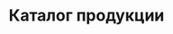 ---
layout: production
title: "Каталог продукции"
description: "<span class='text-primary'>Внимание!</span> В каталоге указаны оптовые цены (при заказе от 35руб.) с НДС 20%."
subdescription1: "Читайте [условия доставки](/delivery/ 'Условия доставки | ХаусФреш')"
metadescription: "Купить Сэндвичи, Выпечку, Торты, Хлеб, Салаты Оптом (Мелкий опт). Доставка в Кафе, Кофейню. Исполнение заявки 1 день. Цены производителя | ХаусФреш Минск Беларусь"
metakeywords: "Каталог продукции: Сэндвичи, Мини багеты, Торты и Выпечка, Хлеб, Салаты. Оптовые цены"
sitetitle: "Сэндвичи, Выпечка 🍔 (Мелкий Опт от 35руб.) | Доставка В Кафе"
category:
- categoryTitle: Сэндвичи запеченные
  issueDate: "Срок хранения и реализации: охлажденные сэндвичи: при t°: от +2°Cдо +6°C - 12 часов; замороженные сэндвичи: при t°-18°C- 30 суток, после разморозки при t°: от +2°Cдо +6°C - 12 часов"
  categoryId: sandwich
  items:
  - itemTitle: Сэндвич с ветчиной на светлом багете
    itemCooledID: "0031"
    itemFrozenID: "0032"	
    itemSubTitle: охлаждённый/замороженный
    itemImg: img/catalog/sandwich/сэндвич-с-ветчиной.jpg
    itemImgAlt: Сэндвич запеченный с ветчиной | ХаусФреш
    itemIngredients: Багет «Белый» с кунжутом, сыр Сулугуни, сыр плавленый, ветчина к/в, огурец свежий, помидор свежий, салат "Айсберг", майонез.
    itemWeight: 250
    itemPrice: 2.82
  - itemTitle: Сэндвич с ветчиной на тёмном багете
    itemCooledID: "0033"
    itemFrozenID: "0034"
    itemSubTitle: охлаждённый/замороженный
    itemImg: img/catalog/sandwich/сэндвич-с-ветчиной.jpg
    itemImgAlt: Сэндвич запеченный с ветчиной | ХаусФреш
    itemIngredients: Багет «Прованский» темный, сыр Сулугуни, сыр плавленый, ветчина к/в, огурец свежий, помидор свежий, салат "Айсберг", майонез.
    itemWeight: 250
    itemPrice: 2.82
  - itemTitle: Сэндвич с говядиной на светлом багете
    itemCooledID: "0027"
    itemFrozenID: "0028"
    itemSubTitle: охлаждённый/замороженный
    itemImg: img/catalog/sandwich/сэндвич-с-говядиной.jpg
    itemImgAlt: Сэндвич запеченный с говядиной | ХаусФреш
    itemIngredients: Багет «Белый» с кунжутом, сыр Голландский, сыр плавленый, огурец свежий, помидор свежий, капуста пряная, майонез, кетчуп, говядина к/в.
    itemWeight: 250
    itemPrice: 2.94
  - itemTitle: Сэндвич с говядиной на тёмном багете
    itemCooledID: "0029"
    itemFrozenID: "0030"
    itemSubTitle: охлаждённый/замороженный
    itemImg: img/catalog/sandwich/сэндвич-с-говядиной.jpg
    itemImgAlt: Сэндвич запеченный с говядиной | ХаусФреш
    itemIngredients: Багет «Прованский» темный, сыр Голландский, сыр плавленый, огурец свежий, помидор свежий, капуста пряная, майонез, кетчуп, говядина к/в.
    itemWeight: 250
    itemPrice: 2.94
  - itemTitle: Сэндвич с салями на светлом багете
    itemCooledID: "0023"
    itemFrozenID: "0024"
    itemSubTitle: охлаждённый/замороженный
    itemImg: img/catalog/sandwich/сэндвич-с-салями.jpg
    itemImgAlt: Сэндвич запеченный с салями | ХаусФреш
    itemIngredients: Багет «Белый» с кунжутом, сыр Голландский твёрдый, колбаса салями с/к, капуста пекинская, огурцы маринованные, морковь по-корейски, майонез, сыр плавленый, лук красный.
    itemWeight: 250
    itemPrice: 2.82
  - itemTitle: Сэндвич с салями на тёмном багете
    itemCooledID: "0025"
    itemFrozenID: "0026"
    itemSubTitle: охлаждённый/замороженный
    itemImg: img/catalog/sandwich/сэндвич-с-салями.jpg
    itemImgAlt: Сэндвич запеченный с салями | ХаусФреш
    itemIngredients: Багет «Прованский» темный, сыр Голландский твёрдый, колбаса салями с/к, капуста пекинская, огурцы маринованные, морковь по-корейски, майонез, сыр плавленый, лук красный.
    itemWeight: 250
    itemPrice: 2.82
  - itemTitle: Сэндвич с курицей на светлом багете
    itemCooledID: "0019"
    itemFrozenID: "0020"
    itemSubTitle: охлаждённый/замороженный
    itemImg: img/catalog/sandwich/сэндвич-с-курицей.jpg
    itemImgAlt: Сэндвич запеченный с курицей | ХаусФреш
    itemIngredients: Багет «Белый» с кунжутом, сыр Голландский, сыр плавленый, огурец свежий, лист салата «Айсберг», кукуруза консервированная, соус «Чесночный», рулет куриный.
    itemWeight: 250
    itemPrice: 2.82
  - itemTitle: Сэндвич с курицей на тёмном багете
    itemCooledID: "0021"
    itemFrozenID: "0022"
    itemSubTitle: охлаждённый/замороженный
    itemImg: img/catalog/sandwich/сэндвич-с-курицей.jpg
    itemImgAlt: Сэндвич запеченный с курицей | ХаусФреш
    itemIngredients: Багет «Прованский» темный, сыр Голландский, сыр плавленый, огурец свежий, лист салата «Айсберг», кукуруза консервированная, соус «Чесночный», рулет куриный.
    itemWeight: 250
    itemPrice: 2.82
  - itemTitle: Сэндвич «Нежная курочка» на светлом багете
    itemCooledID: "0082"
    itemFrozenID: "0083"
    itemSubTitle: охлаждённый/замороженный
    itemImg: img/catalog/sandwich/сэндвич.jpg
    itemImgAlt: Сэндвич запеченный Нежная курочка | ХаусФреш
    itemIngredients: Багет «Белый» с кунжутом, сыр Голландский твердый, ветчина куриная, капуста «Пекинская», перец болгарский свежий, оливки б/к, сыр плавленый, майонез, укроп.
    itemWeight: 250
    itemPrice: 2.82
  - itemTitle: Сэндвич «Нежная курочка» на тёмном багете
    itemCooledID: "0094"
    itemFrozenID: "0095"
    itemSubTitle: охлаждённый/замороженный
    itemImg: img/catalog/sandwich/сэндвич.jpg
    itemImgAlt: Сэндвич запеченный Нежная курочка | ХаусФреш
    itemIngredients: Багет «Прованский» темный, сыр Голландский твердый, ветчина куриная, капуста «Пекинская», перец болгарский свежий, оливки б/к, сыр плавленый, майонез, укроп.
    itemWeight: 250
    itemPrice: 2.82
  - itemTitle: Сэндвич «Калифорния» на светлом багете
    itemCooledID: "0084"
    itemFrozenID: "0085"
    itemSubTitle: охлаждённый/замороженный
    itemImg: img/catalog/sandwich/сэндвич.jpg
    itemImgAlt: Сэндвич запеченный Калифорния | ХаусФреш
    itemIngredients: Багет «Белый» с кунжутом, форель или семга сл/сол., сыр твердый, сыр плавленый, томаты свежие, салат «Айсберг», майонез, соус «Песто».
    itemWeight: 250
    itemPrice: 4.80
  - itemTitle: Сэндвич «Калифорния» на тёмном багете
    itemCooledID: "0096"
    itemFrozenID: "0097"
    itemSubTitle: охлаждённый/замороженный
    itemImg: img/catalog/sandwich/сэндвич.jpg
    itemImgAlt: Сэндвич запеченный Калифорния | ХаусФреш
    itemIngredients: Багет «Прованский» темный, форель или семга сл/сол., сыр твердый, сыр плавленый, томаты свежие, салат «Айсберг», майонез, соус «Песто».
    itemWeight: 250
    itemPrice: 4.80
  - itemTitle: Сэндвич «Пикантный» на светлом багете
    itemCooledID: "0086"
    itemFrozenID: "0087"
    itemSubTitle: охлаждённый/замороженный
    itemImg: img/catalog/sandwich/сэндвич.jpg
    itemImgAlt: Сэндвич запеченный Пикантный | ХаусФреш
    itemIngredients: Багет «Белый» с кунжутом, сыр Голландский твердый, грудка куриная копченая, капуста «Пекинская», огурцы маринованные, соус «Песто», майонез, имбирь маринованный.
    itemWeight: 250
    itemPrice: 2.94
  - itemTitle: Сэндвич «Пикантный» на тёмном багете
    itemCooledID: "0098"
    itemFrozenID: "0099"
    itemSubTitle: охлаждённый/замороженный
    itemImg: img/catalog/sandwich/сэндвич.jpg
    itemImgAlt: Сэндвич запеченный Пикантный | ХаусФреш
    itemIngredients: Багет «Прованский» темный, сыр Голландский твердый, грудка куриная копченая, капуста «Пекинская», огурцы маринованные, соус «Песто», майонез, имбирь маринованный.
    itemWeight: 250
    itemPrice: 2.94
  - itemTitle: Сэндвич «Охотничий» на светлом багете
    itemCooledID: "0067"
    itemFrozenID: "0068"
    itemSubTitle: охлаждённый/замороженный
    itemImg: img/catalog/sandwich/сэндвич.jpg
    itemImgAlt: Сэндвич запеченный Охотничий | ХаусФреш
    itemIngredients: Багет «Белый» с кунжутом, сыр Голландский твердый, сыр плавленый, капуста «Пекинская», томаты свежие, перец болгарский свежий, майонез, соус «Чесночный», колбаски «Охотничьи».
    itemWeight: 250
    itemPrice: 2.94
  - itemTitle: Сэндвич «Охотничий» на тёмном багете
    itemCooledID: "0092"
    itemFrozenID: "0093"
    itemSubTitle: охлаждённый/замороженный
    itemImg: img/catalog/sandwich/сэндвич.jpg
    itemImgAlt: Сэндвич запеченный Охотничий | ХаусФреш
    itemIngredients: Багет «Прованский» темный, сыр Голландский твердый, сыр плавленый, капуста «Пекинская», томаты свежие, перец болгарский свежий, майонез, соус «Чесночный», колбаски «Охотничьи».
    itemWeight: 250
    itemPrice: 2.94
- categoryTitle: Французские мини багеты запеченные
  issueDate: "Срок хранения и реализации: охлажденные без заморозки - при t°: от +2°Cдо +6°C - 12 часов, замороженные - при t°при -18°C- 30 суток, после разморозки - при t°: от +2°Cдо +6°C - 12 часов"
  categoryId: fr-baguette
  items:
  - itemTitle: Светлый багет, фаршированный курицей и грибами
    itemCooledID: "0015"
    itemFrozenID: "0016"
    itemSubTitle: охлаждённый/замороженный
    itemImg: img/catalog/fr-baguette/фаршированный-багет-курица-грибы-на-светлом-багете.jpg
    itemImgAlt: Французский мини багет запеченный фаршированный курицей и грибами на светлом багете | ХаусФреш
    itemIngredients: Багет «Белый» с кунжутом, филе куриное, шампиньоны маринованные, сыр «Голландский», лук репчатый, петрушка свежая, горчица, майонез, масло растительное. 
    itemWeight: 185
    itemPrice: 2.64
  - itemTitle: Тёмный багет, фаршированный курицей и грибами
    itemCooledID: "0017"
    itemFrozenID: "0018"
    itemSubTitle: охлаждённый/замороженный
    itemImg: img/catalog/fr-baguette/фаршированный-багет-курица-грибы-на-тёмном-багете.jpg
    itemImgAlt: Французский мини багет запеченный фаршированный курицей и грибами на тёмном багете | ХаусФреш
    itemIngredients: Багет «Прованский» темный, филе куриное, шампиньоны маринованные, сыр «Голландский», лук репчатый, петрушка свежая, горчица, майонез, масло растительное. 
    itemWeight: 185
    itemPrice: 2.64
  - itemTitle: Светлый багет с начинкой из ветчины и сыра
    itemCooledID: "0011"
    itemFrozenID: "0012"
    itemSubTitle: охлаждённый/замороженный
    itemImg: img/catalog/fr-baguette/фаршированный-багет-ветчина-сыр-на-светлом-багете.jpg
    itemImgAlt: Французский мини багет запеченный с начинкой из ветчины и сыра на светлом багете | ХаусФреш
    itemIngredients: Багет «Белый» с кунжутом, ветчина копчёно-варёная, огурец маринованный, томаты свежие, сыр, майонез, кетчуп, петрушка свежая. 
    itemWeight: 185
    itemPrice: 2.64
  - itemTitle: Тёмный багет с начинкой из ветчины и сыра
    itemCooledID: "0013"
    itemFrozenID: "0014"
    itemSubTitle: охлаждённый/замороженный
    itemImg: img/catalog/fr-baguette/фаршированный-багет-ветчина-сыр-на-тёмном-багете.jpg
    itemImgAlt: Французский мини багет запеченный с начинкой из ветчины и сыра на тёмном багете | ХаусФреш
    itemIngredients: Багет «Прованский» темный, ветчина копчёно-варёная, огурец маринованный, томаты свежие, сыр, майонез, кетчуп, петрушка свежая.  
    itemWeight: 185	
    itemPrice: 2.64
- categoryTitle: Чиабатта и булочки
  issueDate: "Срок хранения и реализации: охлажденные- 48 часов, замороженные - при t°при -18°C- 30 суток, после разморозки - 48 часов"
  categoryId: bread
  items:
  - itemTitle: Булочка «Французская» светлая
    itemCooledID: "0078"
    itemFrozenID: "0079"
    itemSubTitle: охлаждённая/замороженная
    itemImg: img/catalog/bread/булочка-французская-светлая.jpg
    itemImgAlt: Булочка «Французская» светлая | ХаусФреш
    itemIngredients: Мука пшеничная высший сорт, концентрат «ржаные булочки 10%», сахар-песок, маргарин, дрожжи хлебопекарные прессованные, кориандр, экстракт солодовый жидкий «Барлей мальт экстракт экстра дарк» (Barley Malt Extract Extra Dark) 
    itemWeight: 50
    itemPrice: 0.30
  - itemTitle: Булочка «Французская» тёмная с посыпкой
    itemCooledID: "0080"
    itemFrozenID: "0081"
    itemSubTitle: охлаждённая/замороженная
    itemImg: img/catalog/bread/булочка-французская-тёмная.jpg
    itemImgAlt: Булочка «Французская» тёмная | ХаусФреш
    itemIngredients: Мука пшеничная высший сорт, солод темный, концентрат «ржаные булочки 10%», сахар-песок, маргарин, дрожжи хлебопекарные прессованные, кориандр, экстракт солодовый жидкий «Барлей мальт экстракт экстра дарк»(Barley Malt Extract Extra Dark) 
    itemWeight: 50
    itemPrice: 0.30
  - itemTitle: Чиабатта темный
    itemCooledID: "0090"
    itemFrozenID: "0091"
    itemSubTitle: охлаждённый/замороженный
    itemImg: img/catalog/bread/чиабата-темный.jpg
    itemImgAlt: Чиабатта тёмный | ХаусФреш
    itemIngredients: Мука пшеничная высший сорт, концентрат «ржаные булочки 10%», дрожжи хлебопекарные прессованные, мука ржаная хлебопекарная (на разделку), масло растительное 
    itemWeight: 150
    itemPrice: 0.72
  - itemTitle: Чиабатта темный
    itemCooledID: "0075"
    itemFrozenID: "0076"
    itemSubTitle: охлаждённый/замороженный
    itemImg: img/catalog/bread/чиабата-темный.jpg
    itemImgAlt: Чиабатта тёмный | ХаусФреш
    itemIngredients: Мука пшеничная высший сорт, концентрат «ржаные булочки 10%», дрожжи хлебопекарные прессованные, мука ржаная хлебопекарная (на разделку), масло растительное 
    itemWeight: 250
    itemPrice: 1.38
  - itemTitle: Чиабатта светлый
    itemCooledID: "0088"
    itemFrozenID: "0089"  
    itemSubTitle: охлаждённый/замороженный
    itemImg: img/catalog/bread/чиабата-светлый.jpg
    itemImgAlt: Чиабатта светлый | ХаусФреш
    itemIngredients: Мука пшеничная высший сорт, смесь для х/б изделий «Pane avena» (Пане Авена), мука ржаная хлебопекарная обдирная, масло подсолнечное рафинированное дезодорированное, дрожжи хлебопекарные сухие 
    itemWeight: 150
    itemPrice: 0.66
  - itemTitle: Чиабатта светлый
    itemCooledID: "0073"
    itemFrozenID: "0074" 
    itemSubTitle: охлаждённый/замороженный
    itemImg: img/catalog/bread/чиабата-светлый.jpg
    itemImgAlt: Чиабатта светлый | ХаусФреш
    itemIngredients: Мука пшеничная высший сорт, смесь для х/б изделий «Pane avena» (Пане Авена), мука ржаная хлебопекарная обдирная, масло подсолнечное рафинированное дезодорированное, дрожжи хлебопекарные сухие 
    itemWeight: 250
    itemPrice: 1.32
- categoryTitle: Багеты 
  issueDate: "Срок хранения и реализации: охлажденные - 48 часов, замороженные - при t°при -18°C- 30 суток, после разморозки- 48 часов"
  categoryId: baguette
  items:
  - itemTitle: Багет «Белый» с кунжутом
    itemCooledID: "0001"
    itemFrozenID: "0002"
    itemSubTitle: охлаждённый/замороженный
    itemImg: img/catalog/baguette/багет-белый-с-кунжутом.jpg
    itemImgAlt: Багет белый с кунжутом | ХаусФреш
    itemIngredients: Мука, сахар, соль, дрожжи, мегостабил (улучшитель), маргарин, сухое молоко, вода, кунжут 
    itemWeight: 170
    itemPrice: 0.84
  - itemTitle: Багет «Прованский» темный
    itemCooledID: "0003"
    itemFrozenID: "0004"
    itemSubTitle: охлаждённый/замороженный
    itemImg: img/catalog/baguette/багет-прованский-тёмный.jpg
    itemImgAlt: Багет прованский тёмный | ХаусФреш
    itemIngredients: Мука, семена подсолнуха, солод темный, вода, мегостабил (улучшитель), сахар, соль, дрожжи, овсяные хлопья, отруби пшеничные 
    itemWeight: 180
    itemPrice: 0.72
  - itemTitle: Багет «Фитнес» с морковью
    itemCooledID: "0009"
    itemFrozenID: "0010"
    itemSubTitle: охлаждённый/замороженный
    itemImg: img/catalog/baguette/багет-фитнес-с-морковью.jpg
    itemImgAlt: Багет фитнес с морковью | ХаусФреш
    itemIngredients: Мука, отруби пшеничные, кунжут, вода, мегостабил (улучшитель), клейковина, дрожжи, сахар, соль, солод светлый, солод темный, морковь свежая 
    itemWeight: 220
    itemPrice: 0.72
  - itemTitle: Багет «Зеленый» со шпинатом 
    itemCooledID: "0007"
    itemFrozenID: "0008"
    itemSubTitle: охлаждённый/замороженный
    itemImg: img/catalog/baguette/багет-зелёный-со-шпинатом.jpg
    itemImgAlt: Багет зелёный со шпинатом | ХаусФреш
    itemIngredients: Мука, сахар, соль, дрожжи, мегостабил (улучшитель), маргарин, сухое молоко, вода, шпинат замороженный 
    itemWeight: 180
    itemPrice: 0.84
  - itemTitle: Багет «Красный» с паприкой 
    itemCooledID: "0005"
    itemFrozenID: "0006"
    itemSubTitle: охлаждённый/замороженный
    itemImg: img/catalog/baguette/багет-красный-с-паприкой.jpg
    itemImgAlt: Багет красный с паприкой | ХаусФреш
    itemIngredients: Мука, сахар, соль, дрожжи, мегостабил (улучшитель), маргарин, сухое молоко, вода, паприка молотая(пряность) 
    itemWeight: 185
    itemPrice: 0.84
- categoryTitle: Торты
  issueDate: "Срок хранения и реализации: охлажденные без заморозки - при t°: от +2°Cдо +6°C - 5 суток, замороженные десерты - при t°при -18°C- 90 суток, после разморозки - при t°: от +2°Cдо +6°C - 5 суток"
  categoryId: cake
  items:
  - itemTitle: Торт «Фруктовый»
    itemCooledID: "0043"
    itemFrozenID: "0044"
    itemType: cake
    itemSubTitle: охлаждённый/замороженный
    itemImg: img/catalog/cake/торт-фруктовый.jpg
    itemImgAlt: Торт фруктовый | ХаусФреш
    itemIngredients: Мука пшеничная, сахар, крем на раст. маслах, меланж, паста кондитерская «Йогуртово-клубничная», вода, смесь для кондитерских изделий, сухая смесь для приготовления крема, коньяк или бренди или вино десертное, ароматизатор пищевой идентичный натуральному «Ром», начинка сахарная, конфитюр «Брусничный» термостабильный, кондитерский гель белый шоколад, глазури жировые, кондитерские и какаосодержащие, арахис жареные лепестки
    itemWeight: 1200
    itemPrice: 18.60
  - itemTitle: Торт «Морковный»
    itemCooledID: "0053"
    itemFrozenID: "0054"
    itemType: cake
    itemSubTitle: охлаждённый/замороженный
    itemImg: img/catalog/cake/торт-морковный.jpg
    itemImgAlt: Торт морковный | ХаусФреш
    itemIngredients: Мука пшеничная, сахар, крем на растительных маслах, вода питьевая, морковь свежая, сыр «Маскарпоне», масло подсолнечное рафинированное, ядро грецкого ореха, пудра сахарная, яйца куриные пищевые,корица
    itemWeight: 1200
    itemPrice: 18.24
  - itemTitle: Торт «Три шоколада»
    itemCooledID: "0049"
    itemFrozenID: "0050"
    itemType: cake
    itemSubTitle: охлаждённый/замороженный
    itemImg: img/catalog/cake/торт-3-шоколада.jpg
    itemImgAlt: Торт Три шоколада | ХаусФреш
    itemIngredients: Мука пшеничная, сахар, маргарин, меланж, паста кондитерская шоколадная, помадка (сахарная) в порошке белая, вода, смесь для кондитерских изделий, коньяк или бренди или вино десертное, какао-порошок, ароматизатор пищевой идентичный натуральному «Ром», сироп сахарный, кондитерский гель шоколадный, фруктовая начинка «Конфитюр вишня», глазури жировые, кондитерские и какаосодержащие
    itemWeight: 1200
    itemPrice: 18.24
  - itemTitle: Торт «Зеленый чай с белым шоколадом»
    itemCooledID: "0051"
    itemFrozenID: "0052"
    itemType: cake
    itemSubTitle: охлаждённый/замороженный
    itemImg: img/catalog/cake/торт-зеленый-чай.jpg
    itemImgAlt: Торт Зелёный чай с белым шоколадом | ХаусФреш
    itemIngredients: Мука пшеничная высший сорт, крем на растительных маслах, сахар, меланж, вода, сухая смесь для приготовления крема, смесь для кондитерских изделий, какао-порошок, коньяк или бренди или вино десертное, ароматизатор пищевой идентичный натуральному «Ром», кондитерский гель белый шоколад, конфитюр «Грушевый» термостабильный, глазури жировые, кондитерские и какаосодержащие 
    itemWeight: 1200
    itemPrice: 18.24
  - itemTitle: Торт «Шоколадный Брауни»
    itemCooledID: "0065"
    itemFrozenID: "0066"
    itemType: cake
    itemSubTitle: охлаждённый/замороженный
    itemImg: img/catalog/cake/торт-шоколадный-брауни.jpg
    itemImgAlt: Торт Шоколадный брауни | ХаусФреш
    itemIngredients: Мука пшеничная высший сорт, сахар, масло подсолнечное рафинированное дезодорированое, вода, яйца куриные пищевые, смесь Коро-левский шоко-маффин, глазурь кондитерская какао-содержащая, арахис жареный (лепестки), кондитерский гель шоколадный (Royal Miroir Chocolate)
    itemWeight: 1000
    itemPrice: 16.20
  - itemTitle: Торт «Ореховый Сара Бернар»
    itemCooledID: "0055"
    itemFrozenID: "0056"
    itemType: cake
    itemSubTitle: охлаждённый/замороженный
    itemImg: img/catalog/cake/торт-ореховый.jpg
    itemImgAlt: Торт ореховый Сара Бернар | ХаусФреш
    itemIngredients: Мука пшеничная высший сорт, сахар, крем на растительных маслах, меланж, паста кондитерская ореховая, вода, смесь для кондитерских изделий, сухая смесь для приготовления крема, коньяк или бренди или вино десертное, ароматизатор пищевой идентичный натуральному «Ром», начинка сахарная, конфитюр грушевый термостабильный, кондитерский гель белый шоколад, глазури жировые, кондитерские и какаосодержащие  
    itemWeight: 1200
    itemPrice: 18.60
  - itemTitle: Торт «Наполеон»
    itemCooledID: "0057"
    itemFrozenID: "0058"
    itemType: cake
    itemSubTitle: охлаждённый/замороженный
    itemImg: img/catalog/cake/торт-наполеон.jpg
    itemImgAlt: Торт Наполеон | ХаусФреш
    itemIngredients: Мука пшеничная высший сорт, сливки растительные, масло сливочное, вода питьевая, крем для выпечки «Вена», меланж, соль, кислота лимонная 
    itemWeight: 1200
    itemPrice: 14.04
  - itemTitle: Торт «Медовик»
    itemCooledID: "0059"
    itemFrozenID: "0060"
    itemType: cake
    itemSubTitle: охлаждённый/замороженный
    itemImg: img/catalog/cake/торт-медовик.jpg
    itemImgAlt: Торт Медовик | ХаусФреш
    itemIngredients: Мука пшеничная высший сорт, яйца куриные пищевые, сироп сахарный, масло подсолнечное рафинированное дезодорированое, сахар, вода питьевая, крем для выпечки, комплексная пищевая добавка или смесь для мучн.кондит. изделий, сметана, пудра сахарная, семена кунжута
    itemWeight: 1000
    itemPrice: 13.20
  - itemTitle: Торт «Тирамису»
    itemCooledID: "0039"
    itemFrozenID: "0040"
    itemType: cake
    itemSubTitle: охлаждённый/замороженный
    itemImg: img/catalog/cake/торт-тирамису.jpg
    itemImgAlt: Торт Тирамису | ХаусФреш
    itemIngredients: Мука пшеничная высший сорт, сухая смесь для приготовления десерта Тирамису, вода питьевая, меланж, крем на растительных маслах, сахар, смесь для кондитерских изделий, коньяк или вино десертное, кофе молотый, эссенция ромовая, глазури жировые, кондитерские и какаосодержащие, какао-порошок, пудра сахарная  
    itemWeight: 1200
    itemPrice: 17.40
  - itemTitle: Торт «Чизкейк классический»
    itemCooledID: "0047"
    itemFrozenID: "0048"
    itemType: cake
    itemSubTitle: охлаждённый/замороженный
    itemImg: img/catalog/cake/торт-чизкейк-классический.jpg
    itemImgAlt: Торт Чизкейк классический | ХаусФреш
    itemIngredients: Мука пшеничная, творог , вода питьевая, сухая смесь для приготовления творожной начинки, яйца куриные, маргарин, сахар, сухая смесь для кондитерских изделий, пекарский порошок, соль, фрукты консервированные в сиропе, конфитюр «Лимонный» термостабильный 
    itemWeight: 1200
    itemPrice: 14.64
  - itemTitle: Торт «Чизкейк шоколадный»
    itemCooledID: "0063"
    itemFrozenID: "0064"
    itemType: cake
    itemSubTitle: охлаждённый/замороженный
    itemImg: img/catalog/cake/торт-чизкейк-шоколадный.jpg
    itemImgAlt: Торт Чизкейк шоколадный | ХаусФреш
    itemIngredients: Мука пшеничная, творог , вода питьевая, сухая смесь для приготовления творожной начинки, яйца куриные, маргарин, сахар, пекарский порошок, соль, кондитерский гель шоколадный (Royal Miroir Chocolate)
    itemWeight: 1200
    itemPrice: 18.60
  - itemTitle: Торт «Творожный»
    itemCooledID: "0061"
    itemFrozenID: "0062"
    itemType: cake
    itemSubTitle: охлаждённый/замороженный
    itemImg: img/catalog/cake/торт-творожный.jpg
    itemImgAlt: Торт творожный | ХаусФреш
    itemIngredients: Творог , мука пшеничная, вода питьевая, сахар, масло подсолнечное рафинированное, концентрат , крем для выпечки, сухая смесь для приготовления творожной начинки, яйца куриные, сухая смесь для кондитерских изделий, ягоды быстрозамороженные (Клубника) или др., конфитюр «Лимонный» термостабильный  
    itemWeight: 1200
    itemPrice: 16.80
  - itemTitle: Торт «Фруктово-ягодный в стакане»
    itemCooledID: "0045"
    itemFrozenID: "0046"
    itemSubTitle: охлаждённый/замороженный
    itemImg: img/catalog/cake/торт-фруктово-ягодный-в-стакане.jpg
    itemImgAlt: Торт фруктово-ягодный в стакане | ХаусФреш
    itemIngredients: Мука пшеничная, сахар, крем на растительных маслах, меланж, паста кондитерская «Йогуртово-клубничная», вода питьевая, смесь для кондитерских изделий, сухая смесь для приготовления крема, коньяк или бренди или вино десертное, ароматизатор пищевой идентичный натуральному «Ром», начинка сахарная, конфитюр «Брусничный» термостабильный, кондитерский гель белый шоко-лад, глазури жировые, кондитерские и какаосодержащие, арахис жареные лепестки
    itemWeight: 160
    itemPrice: 2.40
  - itemTitle: Торт «Тирамису в стакане»
    itemCooledID: "0041"
    itemFrozenID: "0042"
    itemSubTitle: охлаждённый/замороженный
    itemImg: img/catalog/cake/торт-тирамису-в-стакане.jpg
    itemImgAlt: Торт Тирамису в стакане | ХаусФреш
    itemIngredients: Мука пшеничная высший сорт, сухая смесь для при-готовления десерта Тирамису, вода питьевая, меланж, крем на растительных маслах, сахар, смесь для кондитерских изделий, коньяк или вино десертное, кофе молотый, эссенция ромовая, глазури жировые, кондитерские и какаосодержащие, какао-порошок, пудра сахарная
    itemWeight: 160
    itemPrice: 2.40
- categoryTitle: Выпечка 
  issueDate: "Срок хранения и реализации: охлажденные без заморозки - при t°: от +2°Cдо +6°C - 5 суток, замороженные - при t°при -18°C- 30 суток, после разморозки - при t°: от +2°Cдо +6°C - 5 суток"
  categoryId: bakery
  items:
  - itemTitle: Трубочка со сгущёнкой
    itemCooledID: "0187"
    itemSubTitle: охлаждённая
    itemImg: img/catalog/bakery/трубочка-со-сгущёнкой.jpg
    itemImgAlt: Трубочка со сгущёнкой | ХаусФреш
    itemIngredients: Мука пшеничная высшего сорта, маргарин, меланж, сахар-песок, дрожжи прессованные, молоко цельное, соль, сгущенка 
    itemWeight: 100
    itemPrice: 1.08
  - itemTitle: Слойка с грушей
    itemCooledID: "0188"
    itemFrozenID: "0189"
    itemSubTitle: охлаждённая/замороженная
    itemImg: img/catalog/bakery/слойка-с-грушей.jpg
    itemImgAlt: Слойка с грушей | ХаусФреш
    itemIngredients: Мука пшеничная высшего сорта, маргарин, соль, сахар-песок, дрожжи прессованные, джем 
    itemWeight: 75
    itemPrice: 0.78
  - itemTitle: Слойка с вишней
    itemCooledID: "0190"
    itemFrozenID: "0191"
    itemSubTitle: охлаждённая/замороженная
    itemImg: img/catalog/bakery/слойка-с-вишней.jpg
    itemImgAlt: Слойка с вишней | ХаусФреш
    itemIngredients: Мука пшеничная высшего сорта, маргарин, соль, сахар-песок, дрожжи прессованные, джем 
    itemWeight: 75
    itemPrice: 0.78
  - itemTitle: Слойка с сыром
    itemCooledID: "0261"
    itemFrozenID: "0262"
    itemSubTitle: охлаждённая/замороженная
    itemImg: img/catalog/bakery/слойка-с-сыром.jpg
    itemImgAlt: Слойка с сыром | ХаусФреш
    itemIngredients: Мука пшеничная высшего сорта, маргарин, соль, дрожжи прессованные, сыр 
    itemWeight: 75
    itemPrice: 0.96
  - itemTitle: Круассан с шоколадом 
    itemCooledID: "0192"
    itemFrozenID: "0193"
    itemSubTitle: охлаждённый/замороженный
    itemImg: img/catalog/bakery/круассан-с-шоколадом.jpg
    itemImgAlt: Круассан с шоколадом | ХаусФреш
    itemIngredients: Мука пшеничная высшего сорта, масло крестьянское, яичный желток, яичный белок, сметана, сахарная пудра, шоколад 
    itemWeight: 50
    itemPrice: 0.72
- categoryTitle: Маффины
  issueDate: "Срок хранения и реализации: охлажденные без заморозки - при t°: от +2°Cдо +6°C - 5 суток, замороженные - при t°при -18°C- 30 суток, после разморозки - при t°: от +2°Cдо +6°C - 5 суток"
  categoryId: maffin
  items:
  - itemTitle: Маффин классический
    itemCooledID: "0035"
    itemFrozenID: "0036"
    itemSubTitle: охлаждённый/замороженный
    itemImg: img/catalog/maffin/маффин-классический.jpg
    itemImgAlt: Маффин классический | ХаусФреш
    itemIngredients: Мука пшеничная высший сорт, сахар-песок, масло растительное, яйца куриные пищевые, вода питьевая, смесь Королевский ванильный маффин 
    itemWeight: 100
    itemPrice: 1.44
  - itemTitle: Маффин шоколадный
    itemCooledID: "0037"
    itemFrozenID: "0038"  
    itemSubTitle: охлаждённый/замороженный
    itemImg: img/catalog/maffin/маффин-шоколадный.jpg
    itemImgAlt: Маффин шоколадный | ХаусФреш
    itemIngredients: Мука пшеничная высший сорт, масло растительное, сахар-песок, яйца куриные пищевые, вода питьевая, смесь Королевский шоко-маффин 
    itemWeight: 100
    itemPrice: 1.44
- categoryTitle: Салаты 
  issueDate: "Срок хранения и реализации: при t°от +2°Cдо +6°C - 12 часов заправленные, 18 часов не заправленные"
  categoryId: salads
  items:
  - itemTitle: Салат «Императорский»
    itemCooledID: "0253"
    itemImg: img/catalog/salads/салат-императорский.jpg
    itemImgAlt: Салат Императорский | ХаусФреш
    itemIngredients: Салат «Айсберг», сыр твердый, отварное филе куриное, томаты свежие, сухарики, яйцо куриное, соевый соус, майонез
    itemWeight: 200
    itemPrice: 2.82
  - itemTitle: Салат «Императорский»
    itemCooledID: "0294"
    itemImg: img/catalog/salads/салат-императорский.jpg
    itemImgAlt: Салат Императорский | ХаусФреш
    itemIngredients: Салат «Айсберг», сыр твердый, отварное филе куриное, томаты свежие, сухарики, яйцо куриное, соевый соус, майонез
    itemWeight: 150
    itemPrice: 2.10
  - itemTitle: Салат «Под шубой»
    itemCooledID: "0254"
    itemImg: img/catalog/salads/салат-сельдь-под-шубой.jpg
    itemImgAlt: Салат Под шубой | ХаусФреш
    itemIngredients: Сельдь соленая (филе), картофель, свекла, морковь, яйцо куриное, лук репчатый, капуста пекинская, майонез
    itemWeight: 200
    itemPrice: 2.82
  - itemTitle: Салат «Под шубой»
    itemCooledID: "0272"
    itemImg: img/catalog/salads/салат-сельдь-под-шубой.jpg
    itemImgAlt: Салат Под шубой | ХаусФреш
    itemIngredients: Сельдь соленая (филе), картофель, свекла, морковь, яйцо куриное, лук репчатый, капуста пекинская, майонез
    itemWeight: 150
    itemPrice: 1.80
  - itemTitle: Салат «Стрелы амура»
    itemCooledID: "0255"
    itemImg: img/catalog/salads/салат-стрелы-амура.jpg
    itemImgAlt: Салат Стрелы амура | ХаусФреш
    itemIngredients: Крабовые палочки, кукуруза консервированная, капуста пекинская, яйцо куриное, огурец консервированный, майонез, соевый соус
    itemWeight: 200
    itemPrice: 2.70
  - itemTitle: Салат «Стрелы амура»
    itemCooledID: "0293"
    itemImg: img/catalog/salads/салат-стрелы-амура.jpg
    itemImgAlt: Салат Стрелы амура | ХаусФреш
    itemIngredients: Крабовые палочки, кукуруза консервированная, капуста пекинская, яйцо куриное, огурец консервированный, майонез, соевый соус
    itemWeight: 150
    itemPrice: 2.10
  - itemTitle: Салат «Оливье классический»
    itemCooledID: "0256"
    itemImg: img/catalog/salads/салат-канделябр.jpg
    itemImgAlt: Салат Оливье классический | ХаусФреш
    itemIngredients: Филе куриное, картофель, морковь, горошек консервированный, огурец маринованный, капуста пекинская, яйцо куриное, майонез
    itemWeight: 200
    itemPrice: 2.70
  - itemTitle: Салат «Оливье классический»
    itemCooledID: "0291"
    itemImg: img/catalog/salads/салат-канделябр.jpg
    itemImgAlt: Салат Оливье классический | ХаусФреш
    itemIngredients: Филе куриное, картофель, морковь, горошек консервированный, огурец маринованный, капуста пекинская, яйцо куриное, майонез
    itemWeight: 150
    itemPrice: 2.10
  - itemTitle: Салат «Лесная иллюзия»
    itemCooledID: "0257"
    itemImg: img/catalog/salads/салат-лесная-иллюзия.jpg
    itemImgAlt: Салат Лесная иллюзия | ХаусФреш
    itemIngredients: Ветчина куриная, шампиньоны маринованные, морковь, картофель, огурец маринованный, капуста пекинская, яйцо куриное, майонез, кетчуп
    itemWeight: 200
    itemPrice: 2.70
  - itemTitle: Салат «Лесная иллюзия»
    itemCooledID: "0290"
    itemImg: img/catalog/salads/салат-лесная-иллюзия.jpg
    itemImgAlt: Салат Лесная иллюзия | ХаусФреш
    itemIngredients: Ветчина куриная, шампиньоны маринованные, морковь, картофель, огурец маринованный, капуста пекинская, яйцо куриное, майонез, кетчуп
    itemWeight: 150
    itemPrice: 2.10
  - itemTitle: Салат «Бонапарт»
    itemCooledID: "0258"
    itemImg: img/catalog/salads/салат-бонапарт.jpg
    itemImgAlt: Салат Бонапарт | ХаусФреш
    itemIngredients: Капуста краснокочанная, томаты свежие, огурцы свежие, капуста пекинская, горошек консерви-рованный, кукуруза консервиро-ванная, лук зеленый(перо), майонез, горчица французская
    itemWeight: 200
    itemPrice: 2.70
  - itemTitle: Салат «Бонапарт»
    itemCooledID: "0273"
    itemImg: img/catalog/salads/салат-бонапарт.jpg
    itemImgAlt: Салат Бонапарт | ХаусФреш
    itemIngredients: Капуста краснокочанная, томаты свежие, огурцы свежие, капуста пекинская, горошек консерви-рованный, кукуруза консервиро-ванная, лук зеленый(перо), майонез, горчица французская
    itemWeight: 150
    itemPrice: 2.10
  - itemTitle: Салат «Мексиканский с фасолью»
    itemCooledID: "0259"
    itemImg: img/catalog/salads/салат-мексиканский.jpg
    itemImgAlt: Салат Мексиканский | ХаусФреш
    itemIngredients: Филе куриное, сыр Фета, огурцы свежие, томаты свежие, фасоль консервированная, сухарики, оливки, соевый соус, масло растительное, лист салата
    itemWeight: 200
    itemPrice: 2.82
  - itemTitle: Салат «Мексиканский с фасолью»
    itemCooledID: "0292"
    itemImg: img/catalog/salads/салат-мексиканский.jpg
    itemImgAlt: Салат Мексиканский | ХаусФреш
    itemIngredients: Филе куриное, сыр Фета, огурцы свежие, томаты свежие, фасоль консервированная, сухарики, оливки, соевый соус, масло растительное, лист салата
    itemWeight: 150
    itemPrice: 2.10
  - itemTitle: Салат «Венецианский»
    itemCooledID: "0260"
    itemImg: img/catalog/salads/салат-венецианский.jpg
    itemImgAlt: Салат Венецианский | ХаусФреш
    itemIngredients: Ветчина, огурец свежий, редис свежий, томаты свежие, морковь свежая, укроп свежий, петрушка свежая, яйцо куриное, масло растительное, сахар, соль, лимон (сок), соевый соус
    itemWeight: 200
    itemPrice: 2.82
  - itemTitle: Салат «Венецианский»
    itemCooledID: "0274"
    itemImg: img/catalog/salads/салат-венецианский.jpg
    itemImgAlt: Салат Венецианский | ХаусФреш
    itemIngredients: Ветчина, огурец свежий, редис свежий, томаты свежие, морковь свежая, укроп свежий, петрушка свежая, яйцо куриное, масло растительное, сахар, соль, лимон (сок), соевый соус
    itemWeight: 150
    itemPrice: 2.10
---